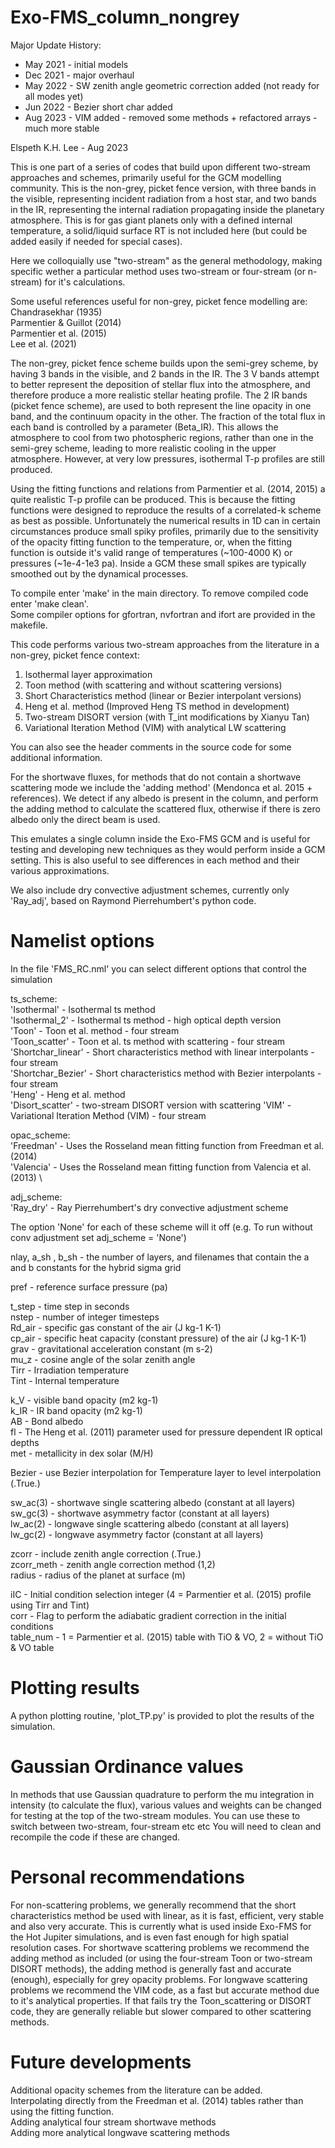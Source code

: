 # Exo-FMS_column_nongrey

Major Update History:
 - May 2021 - initial models
 - Dec 2021 - major overhaul
 - May 2022 - SW zenith angle geometric correction added (not ready for all modes yet)
 - Jun 2022 - Bezier short char added
 - Aug 2023 - VIM added - removed some methods + refactored arrays - much more stable

Elspeth K.H. Lee - Aug 2023

This is one part of a series of codes that build upon different two-stream approaches and schemes, primarily useful for the GCM modelling community.
This is the non-grey, picket fence version, with three bands in the visible, representing incident radiation from a host star, and two bands in the IR, representing the internal radiation propagating inside the planetary atmosphere.
This is for gas giant planets only with a defined internal temperature, a solid/liquid surface RT is not included here (but could be added easily if needed for special cases).

Here we colloquially use "two-stream" as the general methodology, making specific wether a particular method uses two-stream or four-stream (or n-stream) for it's calculations.

Some useful references useful for non-grey, picket fence modelling are: \
Chandrasekhar (1935) \
Parmentier & Guillot (2014) \
Parmentier et al.  (2015) \
Lee et al. (2021)

The non-grey, picket fence scheme builds upon the semi-grey scheme, by having 3 bands in the visible, and 2 bands in the IR.
The 3 V bands attempt to better represent the deposition of stellar flux into the atmosphere, and therefore produce a more realistic stellar heating profile.
The 2 IR bands (picket fence scheme), are used to both represent the line opacity in one band, and the continuum opacity in the other.
The fraction of the total flux in each band is controlled by a parameter (Beta_IR).
This allows the atmosphere to cool from two photospheric regions, rather than one in the semi-grey scheme, leading to more realistic cooling in the upper atmosphere.
However, at very low pressures, isothermal T-p profiles are still produced.

Using the fitting functions and relations from Parmentier et al. (2014, 2015) a quite realistic T-p profile can be produced.
This is because the fitting functions were designed to reproduce the results of a correlated-k scheme as best as possible.
Unfortunately the numerical results in 1D can in certain circumstances produce small spiky profiles, primarily due to the sensitivity of the opacity fitting function to the temperature, or, when the fitting function is outside it's valid range of temperatures (~100-4000 K) or pressures (~1e-4-1e3 pa).
Inside a GCM these small spikes are typically smoothed out by the dynamical processes.

To compile enter 'make' in the main directory. To remove compiled code enter 'make clean'. \
Some compiler options for gfortran, nvfortran and ifort are provided in the makefile.

This code performs various two-stream approaches from the literature in a non-grey, picket fence context:
1. Isothermal layer approximation
2. Toon method (with scattering and without scattering versions)
3. Short Characteristics method (linear or Bezier interpolant versions)
4. Heng et al. method (Improved Heng TS method in development)
5. Two-stream DISORT version (with T_int modifications by Xianyu Tan)
6. Variational Iteration Method (VIM) with analytical LW scattering

You can also see the header comments in the source code for some additional information.

For the shortwave fluxes, for methods that do not contain a shortwave scattering mode we include the 'adding method' (Mendonca et al. 2015 + references).
We detect if any albedo is present in the column, and perform the adding method to calculate the scattered flux, otherwise if there is zero albedo only the direct beam is used.

This emulates a single column inside the Exo-FMS GCM and is useful for testing and developing new techniques
as they would perform inside a GCM setting. This is also useful to see differences in each method and their various approximations.

We also include dry convective adjustment schemes, currently only 'Ray_adj', based on Raymond Pierrehumbert's python code.

# Namelist options

In the file 'FMS_RC.nml' you can select different options that control the simulation

ts_scheme: \
'Isothermal' - Isothermal ts method \
'Isothermal_2' - Isothermal ts method - high optical depth version \
'Toon' - Toon et al. method - four stream \
'Toon_scatter' - Toon et al. ts method with scattering - four stream \
'Shortchar_linear' - Short characteristics method with linear interpolants - four stream \
'Shortchar_Bezier' - Short characteristics method with Bezier interpolants - four stream  \
'Heng' - Heng et al. method \
'Disort_scatter' - two-stream DISORT version with scattering
'VIM' - Variational Iteration Method (VIM) - four stream

opac_scheme: \
'Freedman' - Uses the Rosseland mean fitting function from Freedman et al. (2014) \
'Valencia' - Uses the Rosseland mean fitting function from Valencia et al. (2013) \

adj_scheme: \
'Ray_dry' - Ray Pierrehumbert's dry convective adjustment scheme

The option 'None' for each of these scheme will it off (e.g. To run without conv adjustment set adj_scheme = 'None')

nlay, a_sh , b_sh - the number of layers, and filenames that contain the a and b constants for the hybrid sigma grid

pref - reference surface pressure (pa)

t_step - time step in seconds \
nstep - number of integer timesteps \
Rd_air - specific gas constant of the air (J kg-1 K-1) \
cp_air - specific heat capacity (constant pressure) of the air (J kg-1 K-1) \
grav - gravitational acceleration constant (m s-2) \
mu_z - cosine angle of the solar zenith angle \
Tirr - Irradiation temperature \
Tint - Internal temperature

k_V - visible band opacity (m2 kg-1) \
k_IR - IR band opacity (m2 kg-1) \
AB - Bond albedo \
fl - The Heng et al. (2011) parameter used for pressure dependent IR optical depths \
met - metallicity in dex solar (M/H)

Bezier - use Bezier interpolation for Temperature layer to level interpolation (.True.)

sw_ac(3) - shortwave single scattering albedo (constant at all layers) \
sw_gc(3) - shortwave asymmetry factor (constant at all layers) \
lw_ac(2) - longwave single scattering albedo (constant at all layers) \
lw_gc(2) - longwave asymmetry factor (constant at all layers)

zcorr - include zenith angle correction (.True.) \
zcorr_meth - zenith angle correction method (1,2)  \
radius - radius of the planet at surface (m)

iIC - Initial condition selection integer (4 = Parmentier et al. (2015) profile using Tirr and Tint) \
corr - Flag to perform the adiabatic gradient correction in the initial conditions \
table_num - 1 = Parmentier et al. (2015) table with TiO & VO, 2 = without TiO & VO table

# Plotting results

A python plotting routine, 'plot_TP.py' is provided to plot the results of the simulation.

# Gaussian Ordinance values

In methods that use Gaussian quadrature to perform the mu integration in intensity (to calculate the flux), various values and weights can be changed for testing at the top of the two-stream modules.
You can use these to switch between two-stream, four-stream etc etc
You will need to clean and recompile the code if these are changed.

# Personal recommendations

For non-scattering problems, we generally recommend that the short characteristics method be used with linear, as it is fast, efficient, very stable and also very accurate. This is currently what is used inside Exo-FMS for the Hot Jupiter simulations, and is even fast enough for high spatial resolution cases.
For shortwave scattering problems we recommend the adding method as included (or using the four-stream Toon or two-stream DISORT methods), the adding method is generally fast and accurate (enough), especially for grey opacity problems.
For longwave scattering problems we recommend the VIM code, as a fast but accurate method due to it's analytical properties.
If that fails try the Toon_scattering or DISORT code, they are generally reliable but slower compared to other scattering methods.

# Future developments

Additional opacity schemes from the literature can be added. \
Interpolating directly from the Freedman et al. (2014) tables rather than using the fitting function. \
Adding analytical four stream shortwave methods \
Adding more analytical longwave scattering methods
